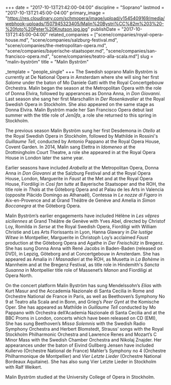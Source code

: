 +++
date = "2017-10-13T21:42:00-04:00"
discipline = "Soprano"
lastmod = "2017-10-13T21:45:00-04:00"
primary_image = "https://res.cloudinary.com/schmopera/image/upload/v1545409169/media/webhook-uploads/1507945323405/Malin%20Bystri%CC%82m%203%20-%20foto%20Peter%20Knutson.jpg.jpg"
publishDate = "2017-10-13T21:45:00-04:00"
related_companies = ["scene/companies/royal-opera-house.md", "scene/companies/salzburg-festival.md", "scene/companies/the-metropolitan-opera.md", "scene/companies/bayerische-staatsoper.md", "scene/companies/san-francisco-opera.md", "scene/companies/teatro-alla-scala.md"]
slug = "malin-byström"
title = "Malin Byström"

_template = "people_single"
+++
The Swedish soprano Malin Byström is currently at De National Opera in Amsterdam where she will sing her first *Salome* under the baton of Mo Daniele Gatti with the Royal Concertgebouw Orchestra. Malin began the season at the Metropolitan Opera with the role of Donna Elvira, followed by apperances as Donna Anna, in *Don Giovanni*. Last season she sang her first Marschallin in *Der Rosenkavalier* at the Royal Swedish Opera in Stockholm. She also appeared on the same stage as Donna Elvira. Malin Byström made her San Francisco Opera debut last summer with the title role of *Jenůfa*, a role she returned to this spring in Stockholm.

The previous season Malin Byström sung her first Desdemona in *Otello* at the Royal Swedish Opera in Stockholm, followed by Mathilde in Rossini's *Guillaume Tell*, conducted by Antonio Pappano at the Royal Opera House, Covent Garden. In 2014, Malin sang Elettra in *Idomeneo* at the Drottningholm Court Theatre, a role she appeared in at the Royal Opera House in London later the same year.

Earlier seasons have included *Arabella* at the Metropolitan Opera, Donna Anna in *Don Giovanni* at the Salzburg Festival and at the Royal Opera House, London, Marguerite in *Faust* at the Met and at the Royal Opera House, Fiordiligi in *Così fan tutte* at Bayerische Staatsoper and the ROH, the title role in *Thaïs* at the Göteborg Opera and at Palau de les Arts in Valencia (opposite Plácido Domingo as Athanaël), Contessa in *Le nozze di Figaro* in Aix-en-Provence and at Grand Théâtre de Genève and Amelia in *Simon Boccanegra* at the Göteborg Opera.

Malin Byström’s earlier engagements have included Hélène in *Les vêpres siciliennes* at Grand Théâtre de Genève with Yves Abel, directed by Christof Loy, Romilda in *Serse* at the Royal Swedish Opera, Fiordiligi with William Christie and Les Arts Florissants in Lyon, Hanna Glawary in *Die lustige Witwe* in Montpellier, Marguerite in Christoph Loy’s acclaimed *Faust* production at the Göteborg Opera and Agathe in *Der Freischütz* in Bregenz. She has sung Donna Anna with René Jacobs in Baden-Baden (released on DVD), in Lepzig, Göteborg and at Concertgebouw in Amsterdam. She has appeared as Amalia in *I Masnadieri* at the ROH, as Musetta in *La Bohème* in Mannheim and at the Bregenz Festival, as title role in Hindemith's *Sancta Susanna* in Montpellier title role of Massenet’s *Manon* and Fiordiligi at Opera North.

On the concert platform Malin Byström has sung Mendelssohn’s *Elias* with Kurt Masur and the Accademia Nazionale di Santa Cecilia in Rome and Orchestre National de France in Paris, as well as Beethoven’s Symphony No 9 at Teatro alla Scala and in Bonn, and Grieg’s *Peer Gynt* at the Komische Oper. She has appeared as Mathilde in *Guillaume Tell* conducted by Mo Pappano with Orchestra dell’Academia Nazionale di Santa Cecilia and at the BBC Proms in London, concerts which have been released on CD (EMI), She has sung Beethoven’s *Missa Solemnis* with the Swedish Radio Symphony Orchestra and Herbert Blomstedt, Strauss’ songs with the Royal Stockholm Philharmonic Orchestra and Lawrence Renes and Mozart’s C Minor Mass with the Swedish Chamber Orchestra and Nikolaj Znajder. Her appearances under the baton of Eivind Gullberg Jensen have included Kullervo (Orchestre National de France) Mahler’s Symphony no 4 (Orchestre Philharmonique de Montpellier) and *Vier Letzte Lieder* (Orchestre National Bordeaux Aquitaine). She has also sung Vier Letzte Lieder in Stockholm with Ralf Weikert.

Malin Byström studied at the University College of Opera in Stockholm.